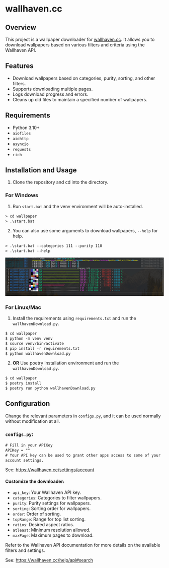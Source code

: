 # wallhaven.cc

## Overview

This project is a wallpaper downloader for [wallhaven.cc](https://wallhaven.cc). It allows you to download wallpapers based on various filters and criteria using the Wallhaven API.

## Features

- Download wallpapers based on categories, purity, sorting, and other filters.
- Supports downloading multiple pages.
- Logs download progress and errors.
- Cleans up old files to maintain a specified number of wallpapers.

## Requirements

- Python 3.10+
- `aiofiles`
- `aiohttp`
- `asyncio`
- `requests`
- `rich`

## Installation and Usage

1. Clone the repository and cd into the directory.

### For Windows

1. Run `start.bat` and the venv environment will be auto-installed.

```shell
> cd wallpaper
> .\start.bat
```

2. You can also use some arguments to download wallpapers, `--help` for help.

```shell
> .\start.bat --categories 111 --purity 110
> .\start.bat --help
```

![alt text](screenshots/screenshot.png)

### For Linux/Mac

1. Install the requirements using `requirements.txt` and run the `wallhavenDownload.py`.

```shell
$ cd wallpaper
$ python -m venv venv
$ source venv/bin/activate
$ pip install -r requirements.txt
$ python wallhavenDownload.py
```

2. **OR** Use poetry installation environment and run the `wallhavenDownload.py`.

```shell
$ cd wallpaper
$ poetry install
$ poetry run python wallhavenDownload.py
```

## Configuration

Change the relevant parameters in `configs.py`, and it can be used normally without modification at all.

### `configs.py`:

```
# Fill in your APIKey
APIKey = ""
# Your API key can be used to grant other apps access to some of your account settings.
```

See: https://wallhaven.cc/settings/account

#### Customize the downloader:

- `api_key`: Your Wallhaven API key.
- `categories`: Categories to filter wallpapers.
- `purity`: Purity settings for wallpapers.
- `sorting`: Sorting order for wallpapers.
- `order`: Order of sorting.
- `topRange`: Range for top list sorting.
- `ratios`: Desired aspect ratios.
- `atleast`: Minimum resolution allowed.
- `maxPage`: Maximum pages to download.

Refer to the Wallhaven API documentation for more details on the available filters and settings.

See: https://wallhaven.cc/help/api#search
